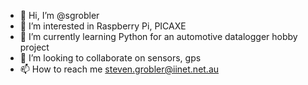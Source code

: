 - 👋 Hi, I’m @sgrobler
- 👀 I’m interested in Raspberry Pi, PICAXE
- 🌱 I’m currently learning Python for an automotive datalogger hobby project 
- 💞️ I’m looking to collaborate on sensors, gps 
- 📫 How to reach me steven.grobler@iinet.net.au

<!---
sgrobler/sgrobler is a ✨ special ✨ repository because its `README.md` (this file) appears on your GitHub profile.
You can click the Preview link to take a look at your changes.
--->
